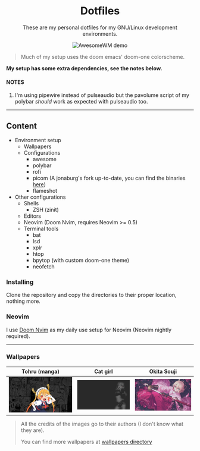 <div align="center">
    <h1>Dotfiles</h1>
    <p>
        These are my personal dotfiles for my GNU/Linux
        development environments.
    </p>
    <img src="https://user-images.githubusercontent.com/36456999/127791793-3b2f1e69-2a11-4f8d-b8d9-353d3f0213f8.png" alt="AwesomeWM demo" />
</div>

> Much of my setup uses the doom emacs' doom-one colorscheme.

**My setup has some extra dependencies, see the notes below.**

#### NOTES
 
1. I'm using pipewire instead of pulseaudio but the pavolume script of my polybar
   _should_ work as expected with pulseaudio too.

---

## Content

- Environment setup
  - Wallpapers
  - Configurations
    - awesome
    - polybar
    - rofi
    - picom (A jonaburg's fork up-to-date, you can find the binaries [here](./bin))
    - flameshot
- Other configurations
  - Shells
    - ZSH (zinit)
  -  Editors
    - Neovim (Doom Nvim, requires Neovim >= 0.5)
  - Terminal tools
    - bat
    - lsd
    - xplr
    - htop
    - bpytop (with custom doom-one theme)
    - neofetch

### Installing

Clone the repository and copy the directories to their proper location,
nothing more.

### Neovim

I use [Doom Nvim](https://github.com/NTBBloodbath/doom-nvim) as my daily use
setup for Neovim (Neovim nightly required).

---

### Wallpapers

|                    Tohru (manga)                    |                Cat girl                |                Okita Souji              |
| :----------------------------------------------------: |:--------------------------------------:| :------------------------------------: |
| ![tohru](./.local/share/wallpapers/tohru_manga.png) | ![cat girl](./.local/share/wallpapers/cat-girl.png) | ![okita](./.local/share/wallpapers/okita-souji_FHD.jpg) |

> All the credits of the images go to their authors (I don't know what they are).
>
> You can find more wallpapers at [wallpapers directory](./wallpapers)
